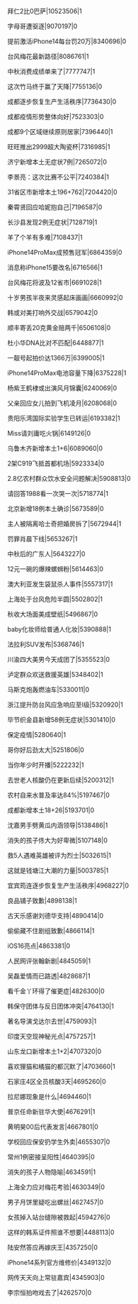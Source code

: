 拜仁2比0巴萨|10523506|1

字母哥遭驱逐|9070197|0

提前激活iPhone14每台罚20万|8340696|0

台风梅花最新路径|8086761|1

中秋消费成绩单来了|7777747|1

这次竹马终于赢了天降|7755136|0

成都逐步恢复生产生活秩序|7736430|0

成都疫情形势整体向好|7523303|0

成都9个区域继续原则居家|7396440|1

旺旺推出2999超大陶瓷杯|7316985|1

济宁新增本土无症状7例|7265072|0

李景亮：这次比赛不公平|7240384|1

31省区市新增本土196+762|7204420|0

秦霄贤回应哈妮抱自己|7196587|0

长沙县发现2例无症状|7128719|1

羊了个羊有多难|7108437|1

iPhone14ProMax成预售冠军|6864359|0

消息称iPhone15要改名|6716566|1

台风梅花将波及12省市|6691028|1

十岁男孩半夜来灵感起床画画|6660992|0

韩或对美打响外交战|6579042|0

顺丰寄丢20克黄金赔两千|6506108|0

杜小华DNA比对不匹配|6448877|1

一靓号起拍价达1366万|6399005|1

iPhone14ProMax电池容量下降|6375228|1

杨紫王鹤棣或出演风月锦囊|6240069|0

父亲回应女儿拍到飞机凌月|6208068|0

贵阳乐湾国际实验学生已转运|6193382|1

Miss请刘庸吃火锅|6149126|0

乌鲁木齐新增本土1+6|6089060|0

2架C919飞抵首都机场|5923334|0

2.8亿农村群众饮水安全问题解决|5908813|0

请回答1988看一次哭一次|5718774|1

北京新增18例本土确诊|5673589|0

主人被隔离哈士奇把婚房拆了|5672944|1

罚罪肖晨下线|5653267|1

中秋后的广东人|5643227|0

12元一碗的爆辣螺蛳粉|5614463|0

澳大利亚发生袋鼠杀人事件|5557317|1

上海处于台风危险半圆|5502802|1

秋收大场面美成壁纸|5496867|0

baby化妆师给普通人化妆|5390888|1

法拉利SUV发布|5368746|1

川渝四大美男今天成团了|5355523|0

泸定群众欢送救援英雄|5348402|1

马斯克炮轰燃油车|5330011|0

浙江提升防台风应急响应至Ⅰ级|5320920|1

毕节织金县新增58例无症状|5301410|0

保定疫情|5280640|1

哥你好后劲太大|5251806|0

当你年少时开播|5222232|1

去世老人核酸仍在更新后续|5200312|1

农村自来水普及率达84%|5197467|0

成都新增本土18+26|5193701|0

沈嘉男手劈黄瓜内涵领导|5138486|1

消失的孩子佟大为好卑微|5107148|0

救5人遇难英雄被评为烈士|5032615|1

这就是钱塘江大潮的力量|5003785|1

宜宾筠连逐步恢复生产生活秩序|4968227|0

良品铺子致歉|4898138|1

古天乐感谢刘德华支持|4890414|0

偷偷藏不住剧组致歉|4866114|1

iOS16亮点|4863381|0

人民网评张翰新剧|4845059|1

吴磊爱情而已路透|4828687|1

看千金丫环得了催更症|4826300|0

韩保守团体与反日团体冲突|4764130|1

著名导演戈达尔去世|4759093|1

印度天空现神秘光点|4757257|1

山东龙口新增本土1+2|4707320|0

喜欢狸猫和橘猫的都沉默了|4703660|1

石家庄4区全员核酸3天|4695260|0

拉尼娜现象是什么|4694460|1

普京任命新驻华大使|4676291|1

黄明昊00后代表发言|4667801|0

学校回应保安扔学生外卖|4655307|0

常州1例密接呈阳性|4640395|0

消失的孩子人物隐喻|4634591|1

上海全力应对梅花考验|4630349|0

男子月饼里疑吃出螺丝|4627457|0

女孩掉入站台缝隙被救起|4594276|0

这样的韩系证件照谁不想要|4488113|0

陆安然答应再嫁庆王|4357250|0

iPhone14系列官方维修价|4349132|0

网传天天向上常驻嘉宾|4345903|0

李宗恒拍吻戏去了|4262570|0

